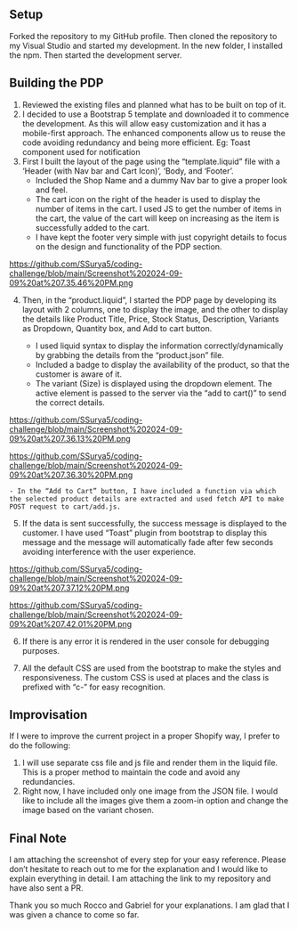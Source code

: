 
## Setup
Forked the repository to my GitHub profile.
Then cloned the repository to my Visual Studio and started my development.
In the new folder, I installed the npm.
Then started the development server.


 ## Building the PDP

1. Reviewed the existing files and planned what has to be built on top of it.
2. I decided to use a Bootstrap 5 template and downloaded it to commence the development. As this will allow easy customization and it has a mobile-first approach. The enhanced components allow us to reuse the code avoiding redundancy and being more efficient. Eg: Toast component used for notification
3. First I built the layout of the page using the “template.liquid” file with a ‘Header (with Nav bar and Cart Icon)’, ‘Body, and ‘Footer’. 
   - Included the Shop Name and a dummy Nav bar to give a proper look and feel.
   - The cart icon on the right of the header is used to display the number of items in the cart. I used JS to get the number of items in the cart, the value of the cart will keep on increasing as the item is successfully added to the cart.
   - I have kept the footer very simple with just copyright details to focus on the design and functionality of the PDP section.

https://github.com/SSurya5/coding-challenge/blob/main/Screenshot%202024-09-09%20at%207.35.46%20PM.png



4. Then, in the “product.liquid”, I started the PDP page by developing its layout with 2 columns, one to display the image, and the other to display the details like Product Title, Price, Stock Status, Description, Variants as Dropdown, Quantity box, and Add to cart button.

    - I used liquid syntax to display the information correctly/dynamically by grabbing the details from the “product.json” file.
    - Included a badge to display the availability of the product, so that the customer is aware of it.
    - The variant (Size) is displayed using the dropdown element. The active element is passed to the server via the “add to cart()” to send the correct details.

https://github.com/SSurya5/coding-challenge/blob/main/Screenshot%202024-09-09%20at%207.36.13%20PM.png

https://github.com/SSurya5/coding-challenge/blob/main/Screenshot%202024-09-09%20at%207.36.30%20PM.png


    - In the “Add to Cart” button, I have included a function via which the selected product details are extracted and used fetch API to make POST request to cart/add.js.

5. If the data is sent successfully, the success message is displayed to the customer. I have used “Toast” plugin from bootstrap to display this message and the message will automatically fade after few seconds avoiding interference with the user experience.

https://github.com/SSurya5/coding-challenge/blob/main/Screenshot%202024-09-09%20at%207.37.12%20PM.png

https://github.com/SSurya5/coding-challenge/blob/main/Screenshot%202024-09-09%20at%207.42.01%20PM.png


6. If there is any error it is rendered in the user console for debugging purposes.

7. All the default CSS are used from the bootstrap to make the styles and responsiveness. The custom CSS is used at places and the class is prefixed with “c-” for easy recognition.


## Improvisation

If I were to improve the current project in a proper Shopify way, I prefer to do the following:

1. I will use separate css file and js file and render them in the liquid file. This is a proper method to maintain the code and avoid any redundancies.
2. Right now, I have included only one image from the JSON file. I would like to include all the images give them a zoom-in option and change the image based on the variant chosen.

## Final Note

I am attaching the screenshot of every step for your easy reference. Please don’t hesitate to reach out to me for the explanation and I would like to explain everything in detail. I am attaching the link to my repository and have also sent a PR.

Thank you so much Rocco and Gabriel for your explanations. I am glad that I was given a chance to come so far.

